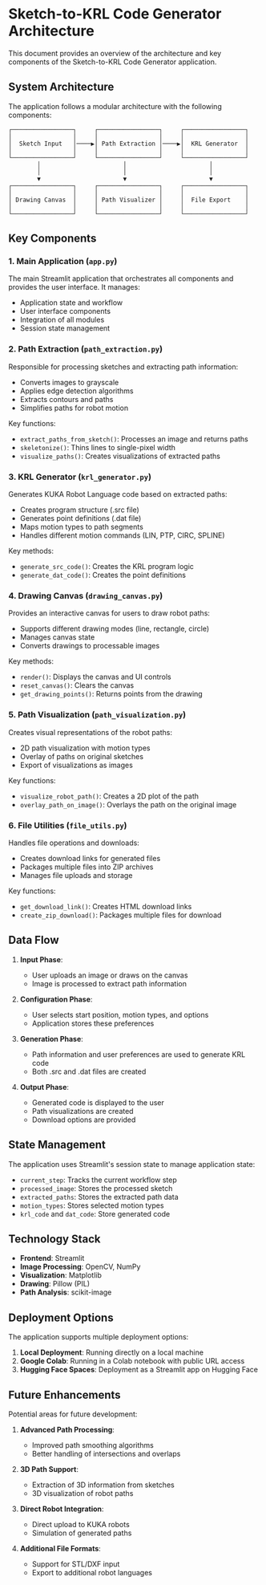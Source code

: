 # Sketch-to-KRL Code Generator Architecture

This document provides an overview of the architecture and key components of the Sketch-to-KRL Code Generator application.

## System Architecture

The application follows a modular architecture with the following components:

```
┌─────────────────┐     ┌─────────────────┐     ┌─────────────────┐
│                 │     │                 │     │                 │
│  Sketch Input   │────▶│ Path Extraction │────▶│  KRL Generator  │
│                 │     │                 │     │                 │
└─────────────────┘     └─────────────────┘     └─────────────────┘
        │                       │                       │
        │                       │                       │
        ▼                       ▼                       ▼
┌─────────────────┐     ┌─────────────────┐     ┌─────────────────┐
│                 │     │                 │     │                 │
│ Drawing Canvas  │     │ Path Visualizer │     │  File Export    │
│                 │     │                 │     │                 │
└─────────────────┘     └─────────────────┘     └─────────────────┘
```

## Key Components

### 1. Main Application (`app.py`)

The main Streamlit application that orchestrates all components and provides the user interface. It manages:

- Application state and workflow
- User interface components
- Integration of all modules
- Session state management

### 2. Path Extraction (`path_extraction.py`)

Responsible for processing sketches and extracting path information:

- Converts images to grayscale
- Applies edge detection algorithms
- Extracts contours and paths
- Simplifies paths for robot motion

Key functions:
- `extract_paths_from_sketch()`: Processes an image and returns paths
- `skeletonize()`: Thins lines to single-pixel width
- `visualize_paths()`: Creates visualizations of extracted paths

### 3. KRL Generator (`krl_generator.py`)

Generates KUKA Robot Language code based on extracted paths:

- Creates program structure (.src file)
- Generates point definitions (.dat file)
- Maps motion types to path segments
- Handles different motion commands (LIN, PTP, CIRC, SPLINE)

Key methods:
- `generate_src_code()`: Creates the KRL program logic
- `generate_dat_code()`: Creates the point definitions

### 4. Drawing Canvas (`drawing_canvas.py`)

Provides an interactive canvas for users to draw robot paths:

- Supports different drawing modes (line, rectangle, circle)
- Manages canvas state
- Converts drawings to processable images

Key methods:
- `render()`: Displays the canvas and UI controls
- `reset_canvas()`: Clears the canvas
- `get_drawing_points()`: Returns points from the drawing

### 5. Path Visualization (`path_visualization.py`)

Creates visual representations of the robot paths:

- 2D path visualization with motion types
- Overlay of paths on original sketches
- Export of visualizations as images

Key functions:
- `visualize_robot_path()`: Creates a 2D plot of the path
- `overlay_path_on_image()`: Overlays the path on the original image

### 6. File Utilities (`file_utils.py`)

Handles file operations and downloads:

- Creates download links for generated files
- Packages multiple files into ZIP archives
- Manages file uploads and storage

Key functions:
- `get_download_link()`: Creates HTML download links
- `create_zip_download()`: Packages multiple files for download

## Data Flow

1. **Input Phase**:
   - User uploads an image or draws on the canvas
   - Image is processed to extract path information

2. **Configuration Phase**:
   - User selects start position, motion types, and options
   - Application stores these preferences

3. **Generation Phase**:
   - Path information and user preferences are used to generate KRL code
   - Both .src and .dat files are created

4. **Output Phase**:
   - Generated code is displayed to the user
   - Path visualizations are created
   - Download options are provided

## State Management

The application uses Streamlit's session state to manage application state:

- `current_step`: Tracks the current workflow step
- `processed_image`: Stores the processed sketch
- `extracted_paths`: Stores the extracted path data
- `motion_types`: Stores selected motion types
- `krl_code` and `dat_code`: Store generated code

## Technology Stack

- **Frontend**: Streamlit
- **Image Processing**: OpenCV, NumPy
- **Visualization**: Matplotlib
- **Drawing**: Pillow (PIL)
- **Path Analysis**: scikit-image

## Deployment Options

The application supports multiple deployment options:

1. **Local Deployment**: Running directly on a local machine
2. **Google Colab**: Running in a Colab notebook with public URL access
3. **Hugging Face Spaces**: Deployment as a Streamlit app on Hugging Face

## Future Enhancements

Potential areas for future development:

1. **Advanced Path Processing**:
   - Improved path smoothing algorithms
   - Better handling of intersections and overlaps

2. **3D Path Support**:
   - Extraction of 3D information from sketches
   - 3D visualization of robot paths

3. **Direct Robot Integration**:
   - Direct upload to KUKA robots
   - Simulation of generated paths

4. **Additional File Formats**:
   - Support for STL/DXF input
   - Export to additional robot languages